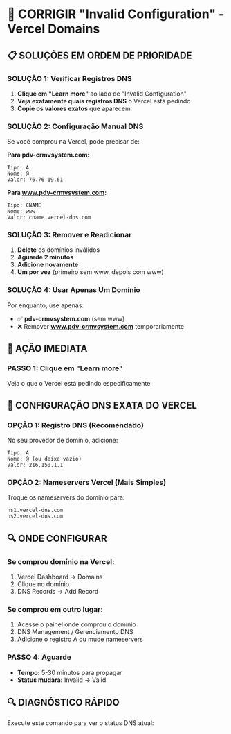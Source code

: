 # 🚨 CORRIGIR "Invalid Configuration" - Vercel Domains

## 📋 SOLUÇÕES EM ORDEM DE PRIORIDADE

### **SOLUÇÃO 1: Verificar Registros DNS**
1. **Clique em "Learn more"** ao lado de "Invalid Configuration"
2. **Veja exatamente quais registros DNS** o Vercel está pedindo
3. **Copie os valores exatos** que aparecem

### **SOLUÇÃO 2: Configuração Manual DNS**
Se você comprou na Vercel, pode precisar de:

**Para pdv-crmvsystem.com:**
```
Tipo: A
Nome: @
Valor: 76.76.19.61
```

**Para www.pdv-crmvsystem.com:**
```
Tipo: CNAME
Nome: www
Valor: cname.vercel-dns.com
```

### **SOLUÇÃO 3: Remover e Readicionar**
1. **Delete** os domínios inválidos
2. **Aguarde 2 minutos**
3. **Adicione novamente**
4. **Um por vez** (primeiro sem www, depois com www)

### **SOLUÇÃO 4: Usar Apenas Um Domínio**
Por enquanto, use apenas:
- ✅ **pdv-crmvsystem.com** (sem www)
- ❌ Remover **www.pdv-crmvsystem.com** temporariamente

## 🎯 **AÇÃO IMEDIATA**

### **PASSO 1:** Clique em "Learn more"
Veja o que o Vercel está pedindo especificamente

## 🎯 **CONFIGURAÇÃO DNS EXATA DO VERCEL**

### **OPÇÃO 1: Registro DNS (Recomendado)**
No seu provedor de domínio, adicione:

```
Tipo: A
Nome: @ (ou deixe vazio)
Valor: 216.150.1.1
```

### **OPÇÃO 2: Nameservers Vercel (Mais Simples)**
Troque os nameservers do domínio para:

```
ns1.vercel-dns.com
ns2.vercel-dns.com
```

## 🔍 **ONDE CONFIGURAR**

### **Se comprou domínio na Vercel:**
1. Vercel Dashboard → Domains
2. Clique no domínio
3. DNS Records → Add Record

### **Se comprou em outro lugar:**
1. Acesse o painel onde comprou o domínio
2. DNS Management / Gerenciamento DNS
3. Adicione o registro A ou mude nameservers

### **PASSO 4:** Aguarde
- **Tempo:** 5-30 minutos para propagar
- **Status mudará:** Invalid → Valid

## 🔍 **DIAGNÓSTICO RÁPIDO**

Execute este comando para ver o status DNS atual:

